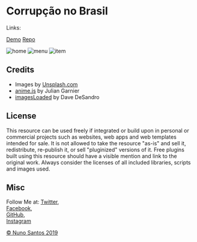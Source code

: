 # Corrupção no Brasil

Links:  

[Demo](https://nunosantoswebdesigner.github.io/corrupcao/)
[Repo](https://github.com/nunosantoswebdesigner/corrupcao)


![home](https://nunosantoswebdesigner.github.io/corrupcao/img/screens/screen_corrupcao_1)
![menu](https://nunosantoswebdesigner.github.io/corrupcao/img/screens/screen_corrupcao_2)
![item](https://nunosantoswebdesigner.github.io/corrupcao/img/screens/screen_corrupcao_3)



## Credits

- Images by [Unsplash.com](http://unsplash.com)
- [anime.js](http://anime-js.com/) by Julian Garnier
- [imagesLoaded](http://imagesloaded.desandro.com/) by Dave DeSandro

## License
This resource can be used freely if integrated or build upon in personal or commercial projects such as websites, web apps and web templates intended for sale. It is not allowed to take the resource "as-is" and sell it, redistribute, re-publish it, or sell "pluginized" versions of it. Free plugins built using this resource should have a visible mention and link to the original work. Always consider the licenses of all included libraries, scripts and images used.

## Misc

Follow Me at:   [Twitter](http://www.twitter.com/nunosantoswebdesigner),     
                [Facebook](http://www.facebook.com/nunosantoswebdesigner),     
                [GitHub](https://github.com/nunosantoswebdesigner),     
                [Instagram](https://www.instagram.com/nunosantos_webdesignerss/)     


[© Nuno Santos 2019](https://nuno-santos.netlify.com)






